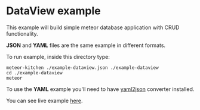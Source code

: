 DataView example
================

This example will build simple meteor database application with CRUD functionality.

**JSON** and **YAML** files are the same example in different formats.

To run example, inside this directory type:

```
meteor-kitchen ./example-dataview.json ./example-dataview
cd ./example-dataview
meteor
```

To use the **YAML** example you'll need to have <a href="https://www.npmjs.org/package/yaml2json" target="_blank">yaml2json</a> converter installed.

You can see live example <a href="http://generator-dataview.meteor.com" target="_blank">here</a>.
